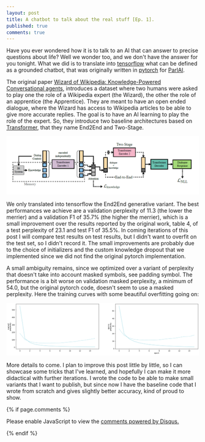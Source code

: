 ```yaml
---
layout: post
title: A chatbot to talk about the real stuff [Ep. 1].
published: true
comments: true
---
```



Have you ever wondered how it is to talk to an AI that can answer to precise 
questions about life? 
Well we wonder too, and we don't have the answer for you tonight. 
What we did is to translate into 
[tensorflow](https://github.com/LuCeHe/lucehe.github.io/blob/master/_codes_for_tutorials/2021-10-1-wow.py) 
what can be defined as a grounded chatbot, that was originally written in 
[pytorch](https://github.com/facebookresearch/ParlAI/tree/main/projects/wizard_of_wikipedia) for 
[ParlAI](https://github.com/facebookresearch/ParlAI). 

The original paper 
[Wizard of Wikipedia: Knowledge-Powered Conversational agents](https://arxiv.org/pdf/1811.01241.pdf),
introduces a dataset where two humans were asked to play one the role of a Wikipedia
expert (the Wizard), the other the role of an apprentice (the Apprentice). They are meant 
to have an open ended dialogue, where the Wizard has access to Wikipedia articles 
to be able to give more accurate replies. The goal is to have an AI learning to 
play the role of the expert. So, they introduce two baseline architectures based on 
[Transformer](https://arxiv.org/pdf/1706.03762.pdf), that they name End2End and Two-Stage.

<img src="/images/wow_architecture.png" alt="wow_architecture" class="center">

We only translated into tensorflow the End2End generative variant. The best 
performances we achieve are a validation perplexity of 11.3 (the lower the merrier) and a 
validation F1 of 35.7% (the higher the merrier), which is a small improvement over the results reported by the 
original work, table 4, of a test perplexity of 23.1 and test F1 of 35.5%. In coming 
iterations of this post I will compare test results on test results, but I didn't 
want to overfit on the test set, so I didn't record it. The small improvements are probably due to the
choice of initializers and the custom knowledge dropout that we implemented since we did not find the original 
pytorch implementation.

A small ambiguity remains, since we optimized over a variant of perplexity that doesn't 
take into account masked symbols, see padding symbol. The performance is a bit 
worse on validation masked perplexity, a minimum of 54.0, but the original 
pytorch code, doesn't seem to use a masked perplexity. Here the training curves
with some beautiful overfitting going on:

<img src="/images/histories_wow.png" alt="histories_wow" class="center">



More details to come. I plan to improve this post little by little, so I can 
showcase some tricks that I've learned, and hopefully I can make it more
didactical with further iterations. I wrote the code to be able to make small 
variants that I want to publish, but since now I have the baseline code that I 
wrote from scratch and gives slightly better accuracy, kind of proud to show.




{% if page.comments %} 



<div id="disqus_thread"></div>
<script>

/**
*  RECOMMENDED CONFIGURATION VARIABLES: EDIT AND UNCOMMENT THE SECTION BELOW TO INSERT DYNAMIC VALUES FROM YOUR PLATFORM OR CMS.
*  LEARN WHY DEFINING THESE VARIABLES IS IMPORTANT: https://disqus.com/admin/universalcode/#configuration-variables*/
/*
var disqus_config = function () {
this.page.url = PAGE_URL;  // Replace PAGE_URL with your page's canonical URL variable
this.page.identifier = PAGE_IDENTIFIER; // Replace PAGE_IDENTIFIER with your page's unique identifier variable
};
*/
(function() { // DON'T EDIT BELOW THIS LINE
var d = document, s = d.createElement('script');
s.src = 'https://https-lucehe-github-io.disqus.com/embed.js';
s.setAttribute('data-timestamp', +new Date());
(d.head || d.body).appendChild(s);
})();
</script>
<noscript>Please enable JavaScript to view the <a href="https://disqus.com/?ref_noscript">comments powered by Disqus.</a></noscript>



{% endif %}
